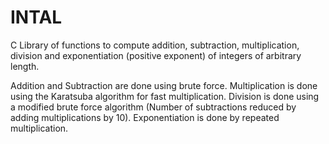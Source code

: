 # INTAL
C Library of functions to compute addition, subtraction, multiplication, division and exponentiation (positive exponent) of integers of arbitrary length.

Addition and Subtraction are done using brute force.
Multiplication is done using the Karatsuba algorithm for fast multiplication.
Division is done using a modified brute force algorithm (Number of subtractions reduced by adding multiplications by 10).
Exponentiation is done by repeated multiplication.
